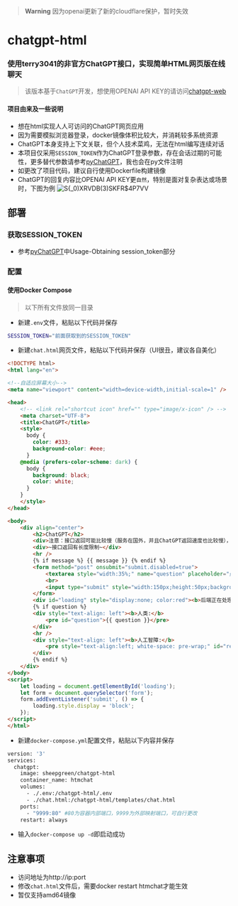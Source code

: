 > **Warning**
> 因为openai更新了新的cloudflare保护，暂时失效
# chatgpt-html
### 使用terry3041的非官方ChatGPT接口，实现简单HTML网页版在线聊天

> 该版本基于`ChatGPT`开发，想使用OPENAI API KEY的请访问[chatgpt-web](https://github.com/slippersheepig/chatgpt-web)

#### 项目由来及一些说明
- 想在html实现人人可访问的ChatGPT网页应用
- 因为需要模拟浏览器登录，docker镜像体积比较大，并消耗较多系统资源
- ChatGPT本身支持上下文关联，但个人技术菜鸡，无法在html编写连续对话
- 本项目仅采用`SESSION_TOKEN`作为ChatGPT登录参数，存在会话过期的可能性，更多替代参数请参考[pyChatGPT](https://github.com/terry3041/pyChatGPT)，我也会在py文件注明
- 如更改了项目代码，建议自行使用Dockerfile构建镜像
- ChatGPT的回复内容比OPENAI API KEY更`自然`，特别是面对复杂表达或场景时，下图为例
![S{_0)XRVDB(3)SKFR$4P7VV](https://user-images.githubusercontent.com/58287293/212858122-1e3c72f5-5f40-4ff8-8e12-3cfb64b3b543.png)

## 部署
### 获取SESSION_TOKEN
- 参考[pyChatGPT](https://github.com/terry3041/pyChatGPT)中Usage-Obtaining session_token部分
### 配置
#### 使用Docker Compose
> 以下所有文件放同一目录
- 新建`.env`文件，粘贴以下代码并保存
```bash
SESSION_TOKEN="前面获取到的SESSION_TOKEN"
```
- 新建`chat.html`网页文件，粘贴以下代码并保存（UI很丑，建议各自美化）
```html
<!DOCTYPE html>
<html lang="en">

<!--自适应屏幕大小-->
<meta name="viewport" content="width=device-width,initial-scale=1" />

<head>
    <!-- <link rel="shortcut icon" href="" type="image/x-icon" /> -->
    <meta charset="UTF-8">
    <title>ChatGPT</title>
    <style>
      body {
        color: #333;
        background-color: #eee;
      }
    @media (prefers-color-scheme: dark) {
      body {
        background: black;
        color: white;
      }
    }
    </style>
</head>

<body>
    <div align="center">
        <h2>ChatGPT</h2>
        <div>注意：接口返回可能比较慢（服务在国外，并且ChatGPT返回速度也比较慢），提交后需要等待处理完成，请勿重复提交！！！</div>
        <div>~接口返回有长度限制~</div>
        <hr />
        {% if message %} {{ message }} {% endif %}
        <form method="post" onsubmit="submit.disabled=true">
            <textarea style="width:35%;" name="question" placeholder="点击这里输入问题" rows="11" id="form"></textarea>
            <br>
            <input type="submit" style="width:150px;height:50px;background-color:green;font-size:30px" value="提交" id="submit" />
        </form>
        <div id="loading" style="display:none; color:red"><b>后端正在处理，请稍等...</b></div>
        {% if question %}
        <div style="text-align: left"><b>人类:</b>
            <pre id="question">{{ question }}</pre>
        </div>
        <hr />
        <div style="text-align: left"><b>人工智障:</b>
            <pre style="text-align:left; white-space: pre-wrap;" id="res">{{ res }}</pre>
        </div>
        {% endif %}
    </div>
</body>
<script>
    let loading = document.getElementById('loading');
    let form = document.querySelector('form');
    form.addEventListener('submit', () => {
        loading.style.display = 'block';
    });
</script>
</html>
```
- 新建`docker-compose.yml`配置文件，粘贴以下内容并保存
```bash
version: '3'
services:
  chatgpt:
    image: sheepgreen/chatgpt-html
    container_name: htmchat
    volumes:
      - ./.env:/chatgpt-html/.env
      - ./chat.html:/chatgpt-html/templates/chat.html
    ports:
      - "9999:80" #80为容器内部端口，9999为外部映射端口，可自行更改
    restart: always
```
- 输入`docker-compose up -d`即启动成功
## 注意事项
- 访问地址为http://ip:port
- 修改`chat.html`文件后，需要docker restart htmchat才能生效
- 暂仅支持amd64镜像
